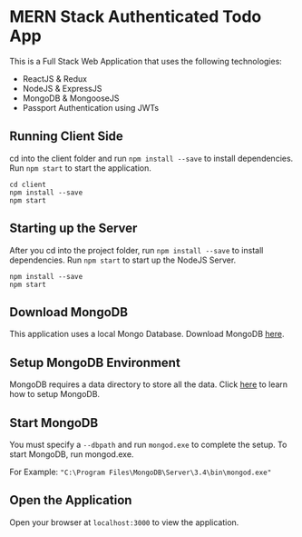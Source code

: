 # MERN Stack Authenticated Todo App

This is a Full Stack Web Application that uses the following technologies:
- ReactJS & Redux
- NodeJS & ExpressJS
- MongoDB & MongooseJS
- Passport Authentication using JWTs

## Running Client Side

cd into the client folder and run `npm install --save` to install dependencies.
Run `npm start` to start the application.

```
cd client
npm install --save
npm start
```

## Starting up the Server

After you cd into the project folder, run `npm install --save` to install dependencies.
Run `npm start` to start up the NodeJS Server.

```
npm install --save
npm start
```

## Download MongoDB
This application uses a local Mongo Database.
Download MongoDB [here](https://www.mongodb.com/download-center#community).

## Setup MongoDB Environment
MongoDB requires a data directory to store all the data. 
Click [here](https://docs.mongodb.com/manual/tutorial/install-mongodb-on-windows/#run-mongodb-community-edition) to learn how to setup MongoDB.

## Start MongoDB
You must specify a `--dbpath` and run `mongod.exe` to complete the setup.
To start MongoDB, run mongod.exe.

For Example:
`"C:\Program Files\MongoDB\Server\3.4\bin\mongod.exe"`

## Open the Application
Open your browser at `localhost:3000` to view the application.